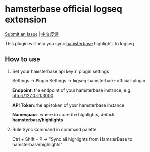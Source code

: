 # hamsterbase official logseq extension

[Submit an Issue](https://github.com/hamsterbase/hamsterbase/issues) | [中文反馈](https://support.qq.com/product/594778)

This plugin will help you sync [hamsterbase](https://hamsterbase.com) highlights to logseq

## How to use

1. Set your hamsterbase api key in plugin settings

   Settings -> Plugin Settings -> logseq-hamsterbase-official-plugin

   **Endpoint**: the endpoint of your hamsterbase instance, e.g. http://127.0.0.1:3000

   **API Token**: the api token of your hamsterbase instance

   **Namespace**: where to store the highlights, default **hamsterbase/highlights**

2. Rule Sync Command in command palette

   Ctrl + Shift + P -> "Sync all highlights from HamsterBase to hamsterbase/highlights"
